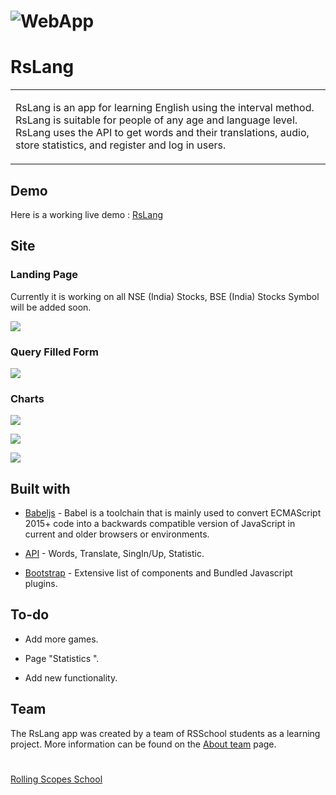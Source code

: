 # ![WebApp](https://iharsh234.github.io/WebApp/images/demo/demo_landing.JPG)

# RsLang

<table>

<tr>

<td>

RsLang is an app for learning English using the interval method. RsLang is suitable for people of any age and language level.
 RsLang uses the API to get words and their translations, audio, store statistics, and register and log in users.

</td>

</tr>

</table>

  
  

## Demo

Here is a working live demo : [RsLang](https://rslang-team62-denverden.netlify.app/)

  
 

## Site

  

### Landing Page

Currently it is working on all NSE (India) Stocks, BSE (India) Stocks Symbol will be added soon.

  

![](https://iharsh234.github.io/WebApp/images/demo/web_app_face.JPG)

  

### Query Filled Form

![](https://iharsh234.github.io/WebApp/images/demo/demo_query.JPG)

  

### Charts

![](https://iharsh234.github.io/WebApp/images/demo/demo_chart1.JPG)

![](https://iharsh234.github.io/WebApp/images/demo/demo_chart2.JPG)

![](https://iharsh234.github.io/WebApp/images/demo/demo_chart3.JPG)

  
 
## Built with

  

-  [Babeljs](https://babeljs.io/) - Babel is a toolchain that is mainly used to convert ECMAScript 2015+ code into a backwards compatible version of JavaScript in current and older browsers or environments.

-  [API](https://afternoon-falls-25894.herokuapp.com/doc/#/) - Words, Translate, SingIn/Up, Statistic.

-  [Bootstrap](http://getbootstrap.com/) - Extensive list of components and Bundled Javascript plugins.

  
  

## To-do

- Add more games.

- Page "Statistics ".

- Add new functionality.

  

## Team
The RsLang app was created by a team of RSSchool students as a learning project.
More information can be found on the [About team](https://github.com/iharsh234/WebApp/blob/master/LICENSE.md) page. 

  #

 [Rolling Scopes School ](https://rs.school/)